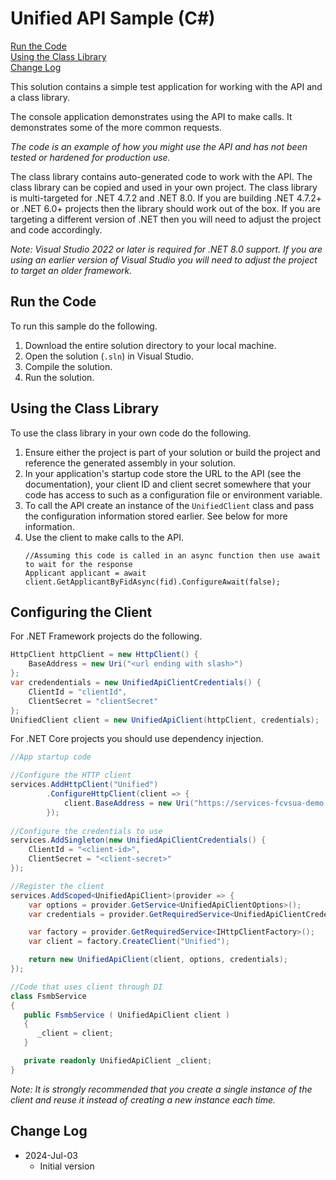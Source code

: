 # Unified API Sample (C#)

[Run the Code](#run-the-code) \
[Using the Class Library](#using-the-class-library) \
[Change Log](#change-log)

This solution contains a simple test application for working with the API and a class library.

The console application demonstrates using the API to make calls. It demonstrates some of the more common requests.

*The code is an example of how you might use the API and has not been tested or hardened for production use.*

The class library contains auto-generated code to work with the API. The class library can be copied and used in your own project. The class library is multi-targeted for .NET 4.7.2 and .NET 8.0. If you are building .NET 4.7.2+ or .NET 6.0+ projects then the library should work out of the box.
If you are targeting a different version of .NET then you will need to adjust the project and code accordingly.

*Note: Visual Studio 2022 or later is required for .NET 8.0 support. If you are using an earlier version of Visual Studio you will need to adjust the project to target an older framework.*

## Run the Code

To run this sample do the following.

1. Download the entire solution directory to your local machine.
1. Open the solution (`.sln`) in Visual Studio.
1. Compile the solution.
1. Run the solution.

## Using the Class Library

To use the class library in your own code do the following.

1. Ensure either the project is part of your solution or build the project and reference the generated assembly in your solution.
1. In your application's startup code store the URL to the API (see the documentation), your client ID and client secret somewhere that your code has access to such as a configuration file or environment variable.
1. To call the API create an instance of the `UnifiedClient` class and pass the configuration information stored earlier. See below for more information.     
1. Use the client to make calls to the API.
   ```
   //Assuming this code is called in an async function then use await to wait for the response
   Applicant applicant = await client.GetApplicantByFidAsync(fid).ConfigureAwait(false);
   ```

## Configuring the Client

For .NET Framework projects do the following.

```csharp
HttpClient httpClient = new HttpClient() {
    BaseAddress = new Uri("<url ending with slash>")
};
var credendentials = new UnifiedApiClientCredentials() {
    ClientId = "clientId",
    ClientSecret = "clientSecret"
};
UnifiedClient client = new UnifiedApiClient(httpClient, credentials);
```

For .NET Core projects you should use dependency injection.

```csharp
//App startup code

//Configure the HTTP client
services.AddHttpClient("Unified")
        .ConfigureHttpClient(client => {
            client.BaseAddress = new Uri("https://services-fcvsua-demo.fsmb.org/");
        });
       
//Configure the credentials to use
services.AddSingleton(new UnifiedApiClientCredentials() {
    ClientId = "<client-id>",
    ClientSecret = "<client-secret>"
});

//Register the client
services.AddScoped<UnifiedApiClient>(provider => {
    var options = provider.GetService<UnifiedApiClientOptions>();
    var credentials = provider.GetRequiredService<UnifiedApiClientCredentials>();

    var factory = provider.GetRequiredService<IHttpClientFactory>();
    var client = factory.CreateClient("Unified");

    return new UnifiedApiClient(client, options, credentials);
});

//Code that uses client through DI
class FsmbService
{
   public FsmbService ( UnifiedApiClient client )
   {
      _client = client;
   }

   private readonly UnifiedApiClient _client;
}
```

*Note: It is strongly recommended that you create a single instance of the client and reuse it instead of creating a new instance each time.*

## Change Log

- 2024-Jul-03
  - Initial version
